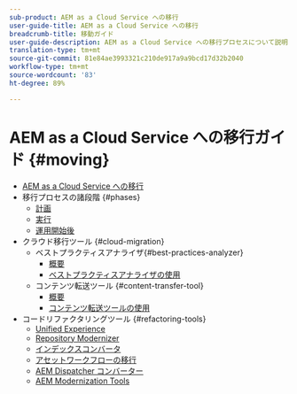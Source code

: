 ```yaml
---
sub-product: AEM as a Cloud Service への移行
user-guide-title: AEM as a Cloud Service への移行
breadcrumb-title: 移動ガイド
user-guide-description: AEM as a Cloud Service への移行プロセスについて説明します。
translation-type: tm+mt
source-git-commit: 81e84ae3993321c210de917a9a9bcd17d32b2040
workflow-type: tm+mt
source-wordcount: '83'
ht-degree: 89%

---
```



# AEM as a Cloud Service への移行ガイド {#moving}

+ [AEM as a Cloud Service への移行](/help/move-to-cloud-service/home.md)
+ 移行プロセスの諸段階 {#phases}
   + [計画](/help/move-to-cloud-service/planning.md)
   + [実行](/help/move-to-cloud-service/execution.md)
   + [運用開始後](/help/move-to-cloud-service/post-go-live.md)
+ クラウド移行ツール {#cloud-migration}
   + ベストプラクティスアナライザ{#best-practices-analyzer}
      + [概要](/help/move-to-cloud-service/best-practices-analyzer/overview-best-practices-analyzer.md)
      + [ベストプラクティスアナライザの使用](/help/move-to-cloud-service/best-practices-analyzer/using-best-practices-analyzer.md)
   + コンテンツ転送ツール {#content-transfer-tool}
      + [概要](/help/move-to-cloud-service/content-transfer-tool/overview-content-transfer-tool.md)
      + [コンテンツ転送ツールの使用](/help/move-to-cloud-service/content-transfer-tool/using-content-transfer-tool.md)
+ コードリファクタリングツール {#refactoring-tools}
   + [Unified Experience](/help/move-to-cloud-service/unified-experience.md)
   + [Repository Modernizer](/help/move-to-cloud-service/refactoring-tools/repo-modernizer.md)
   + [インデックスコンバータ](/help/move-to-cloud-service/refactoring-tools/index-converter.md)
   + [アセットワークフローの移行](/help/move-to-cloud-service/moving-to-aem-assets/asset-workflow-migration-tool.md)
   + [AEM Dispatcher コンバーター](/help/move-to-cloud-service/refactoring-tools/dispatcher-transformation-utility-tools.md)
   + [AEM Modernization Tools](/help/move-to-cloud-service/refactoring-tools/aem-modernization-tools.md)
